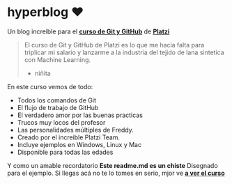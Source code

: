 # hyperblog ❤️
Un blog increible para el [**curso de Git y GitHub**](https://platzi.com/cursos/git-github/ "curso de Git y GitHub") de [**Platzi**](https://platzi.com/ "Platzi")
> El curso de Git y GitHub de Platzi es lo que me hacia falta para triplicar mi salario y lanzarme a la industria del tejido de lana sintetica con Machine Learning.
> - niñita


En este curso vemos de todo:
* Todos los comandos de Git
* El flujo de trabajo de GitHub
* El verdadero amor por las buenas practicas
* Trucos muy locos del profesor
* Las personalidades múltiples de Freddy.
* Creado por el increible Platzi Team.
* Incluye ejemplos en Windows, Linux y Mac
* Disponible para todas las edades

Y como un amable recordatorio **Este readme.md es un chiste** Disegnado para el ejemplo. Si llegas acá no te lo tomes en serio, mjor ve [**a ver el curso**](https://platzi.com/cursos/git-github/ "a ver el curso") 